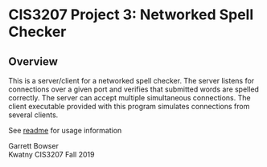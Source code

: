 # CIS3207 Project 3: Networked Spell Checker 

## Overview
This is a server/client for a networked spell checker. The server listens for connections
over a given port and verifies that submitted words are spelled correctly. The server
can accept multiple simultaneous connections. The client executable provided with this program 
simulates connections from several clients. 

See [readme](https://github.com/tuh37046/CIS3207/blob/master/P2_myshell/readme) for usage information<br>


Garrett Bowser <br>
Kwatny CIS3207 Fall 2019
